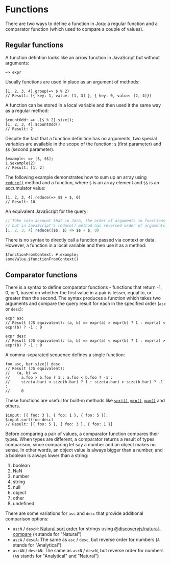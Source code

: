 # Functions

There are two ways to define a function in Jora: a regular function and a comparator function (which used to compare a couple of values).

## Regular functions

A function defintion looks like an arrow function in JavaScript but without arguments:

```jora
=> expr
```

Usually functions are used in place as an argument of methods:

```jora
[1, 2, 3, 4].group(=> $ % 2)
// Result: [{ key: 1, value: [1, 3] }, { key: 0, value: [2, 4]}]
```

A function can be stored in a local variable and then used it the same way as a regular method:

```jora
$countOdd: => .[$ % 2].size();
[1, 2, 3, 4].$countOdd()
// Result: 2
```

Despite the fact that a function definition has no arguments, two special variables are available in the scope of the function: `$` (first parameter) and `$$` (second parameter).

```jora
$example: => [$, $$];
1.$example(2)
// Result: [1, 2]
```

The following example demonstrates how to sum up an array using [`reduce()`](./methods-builtin.md#reducefn-initvalue) method and a function, where `$` is an array element and `$$` is an accumulator value:

```jora
[1, 2, 3, 4].reduce(=> $$ + $, 0)
// Result: 10
```

An equivalent JavaScript for the query:

```js
// Take into account that in Jora, the order of arguments in functions is always `$, $$`,
// but in JavaScript's reduce() method has reversed order of arguments
[1, 2, 3, 4].reduce(($$, $) => $$ + $, 0)
```

There is no syntax to directly call a function passed via context or data. However, a function in a local variable and then use it as a method:

```jora
$functionFromContext: #.example;
someValue.$functionFromContext()
```

## Comparator functions

There is a syntax to define comparator functions - functions that return -1, 0, or 1, based on whether the first value in a pair is lesser, equal to, or greater than the second. The syntax produces a function which takes two arguments and compare the query result for each in the specified order (`asc` or `desc`):

```jora
expr asc
// Result (JS equivalent): (a, b) => expr(a) > expr(b) ? 1 : expr(a) < expr(b) ? -1 : 0
```

```jora
expr desc
// Result (JS equivalent): (a, b) => expr(a) < expr(b) ? 1 : expr(a) > expr(b) ? -1 : 0
```

A comma-separated sequence defines a single function:

```jora
foo asc, bar.size() desc
// Result (JS equivalent):
//   (a, b) =>
//     a.foo > b.foo ? 1 : a.foo < b.foo ? -1 :
//     size(a.bar) < size(b.bar) ? 1 : size(a.bar) > size(b.bar) ? -1 :
//     0
```

These functions are useful for built-in methods like [`sort()`](./sort.md), [`min()`](./methods-builtin.md#mincompare), [`max()`](./methods-builtin.md#maxcompare) and others.

```jora
$input: [{ foo: 3 }, { foo: 1 }, { foo: 5 }];
$input.sort(foo desc)
// Result: [{ foo: 5 }, { foo: 3 }, { foo: 1 }]
```

Before comparing a pair of values, a comparator function compares their types. When types are different, a comparator returns a result of types comparison, since comparing let say a number and an object makes no sense. In other words, an object value is always bigger than a number, and a boolean is always lower than a string:

1. boolean
2. NaN
3. number
4. string
5. null
6. object
7. other
8. undefined

There are some variations for `asc` and `desc` that provide additional comparison options:

- `ascN` / `descN`: [Natural sort order](https://en.wikipedia.org/wiki/Natural_sort_order) for strings using [@discoveryjs/natural-compare](https://github.com/discoveryjs/natural-compare) (`N` stands for "Natural")
- `ascA` / `descA`: The same as `asc` / `desc`, but reverse order for numbers (`A` stands for "Analytical")
- `ascAN` / `descAN`: The same as `ascN` / `descN`, but reverse order for numbers (`AN` stands for "Analytical" and "Natural")
